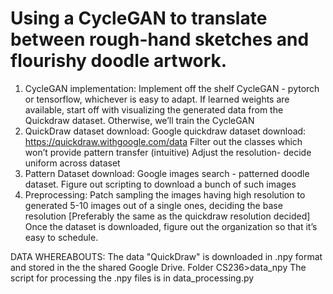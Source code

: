 # Using a CycleGAN to translate between rough-hand sketches and flourishy doodle artwork.
1. CycleGAN implementation:
Implement off the shelf CycleGAN - pytorch or tensorflow, whichever is easy to adapt.
If learned weights are available, start off with visualizing the generated data from the Quickdraw dataset. Otherwise, we’ll train the CycleGAN
2. QuickDraw dataset download:
Google quickdraw dataset download: https://quickdraw.withgoogle.com/data
Filter out the classes which won’t provide pattern transfer (intuitive)
Adjust the resolution- decide uniform across dataset
3. Pattern Dataset download:
Google images search - patterned doodle dataset.
Figure out scripting to download a bunch of such images
4. Preprocessing:
Patch sampling the images having high resolution to generated 5-10 images out of a single ones, deciding the base resolution [Preferably the same as the quickdraw resolution decided]
Once the dataset is downloaded, figure out the organization so that it’s easy to schedule.

DATA WHEREABOUTS:
The data "QuickDraw" is downloaded in .npy format and stored in the the shared Google Drive. 
Folder CS236>data_npy
The script for processing the .npy files is in data_processing.py
